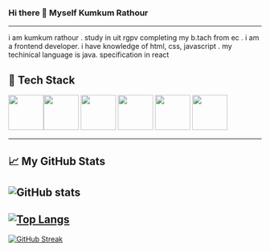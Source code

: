 ### Hi there 👋 Myself Kumkum Rathour
<hr/>


<p>
i am kumkum rathour . study in uit rgpv completing my b.tach from ec . i am a frontend developer. i have knowledge of html, css, javascript . my techinical language is java. specification in react 

</p>

<h2>🧰 Tech Stack</h2>
<div display="flex" gap="5px">
  <img src="https://cdn.worldvectorlogo.com/logos/javascript-1.svg" width="70px" height="70px"/><img src="https://cdn.worldvectorlogo.com/logos/react-2.svg" width="70px" height="70px"/>
  <img src="https://cdn.worldvectorlogo.com/logos/nodejs-icon.svg" width="70px" height="70px"/>
  <img src="https://cdn.worldvectorlogo.com/logos/html-1.svg" width="70px" height="70px"/>
  <img src="https://cdn.worldvectorlogo.com/logos/css-3.svg" width="70px" height="70px"/>
  <img src="https://cdn.worldvectorlogo.com/logos/tailwindcss.svg" width="70px" height="70px"/>
 <div/>
 <hr/>
  
  ## &#x1f4c8; My GitHub Stats
  
 ![GitHub stats](https://github-readme-stats.vercel.app/api?username=kumkumrathour&hide=contribs&show_icons=true,prs)
  <br/>
  ---
  [![Top Langs](https://github-readme-stats.vercel.app/api/top-langs/?username=kumkumrathour)](https://github.com/anuraghazra/github-readme-stats)
---
  [![GitHub Streak](https://github-readme-streak-stats.herokuapp.com?user=kumkumrathour&theme=light&background=ffffff)](https://git.io/streak-stats)
